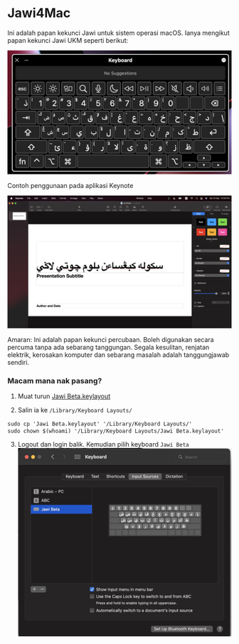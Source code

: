 # Jawi4Mac
Ini adalah papan kekunci Jawi untuk sistem operasi macOS. Ianya mengikut papan kekunci Jawi UKM seperti berikut:

![papan kekunci](img/jawi-beta-key.jpg)

Contoh penggunaan pada aplikasi Keynote

![keynote](img/keynote.png)


Amaran: Ini adalah papan kekunci percubaan. Boleh digunakan secara percuma tanpa ada sebarang tanggungan. Segala kesulitan, renjatan elektrik, kerosakan komputer dan sebarang masalah adalah tanggungjawab sendiri. 

### Macam mana nak pasang?
1. Muat turun [Jawi Beta.keylayout](beta/Jawi%20Beta.keylayout)

2. Salin ia ke `/Library/Keyboard Layouts/`
```
sudo cp 'Jawi Beta.keylayout' '/Library/Keyboard Layouts/'
sudo chown $(whoami) '/Library/Keyboard Layouts/Jawi Beta.keylayout'
```
3. Logout dan login balik. Kemudian pilih keyboard `Jawi Beta` 
![pilih](img/pilih.jpg)

